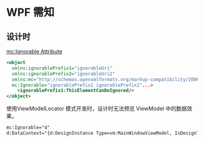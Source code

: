 # WPF 需知

## 设计时

[mc:Ignorable Attribute](https://docs.microsoft.com/en-us/dotnet/framework/wpf/advanced/mc-ignorable-attribute)
``` xml
<object  
  xmlns:ignorablePrefix1="ignorableUri"  
  xmlns:ignorablePrefix2="ignorableUri2"  
  xmlns:mc="http://schemas.openxmlformats.org/markup-compatibility/2006"  
  mc:Ignorable="ignorablePrefix1 ignorablePrefix2"...>  
    <ignorablePrefix1:ThisElementCanBeIgnored/> 
</object>
```

使用ViewModelLocator 模式开发时，设计时无法预览 ViewModel 中的数据效果。
```xml
mc:Ignorable="d"
d:DataContext="{d:DesignInstance Type=vm:MainWindowViewModel, IsDesignTimeCreatable=True}"
```


